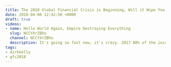 ```yaml
---
title: The 2018 Global Financial Crisis is Beginning, Will it Wipe You Out?
date: 2018-04-06 12:42:50 +0000
draft: true
videos:
- name: Hello World Again, Empire Destroying Everything
  slug: NCCYXrZBho
  channel: NCCYXrZBho
  description: It's going so fast now, it's crazy. 2017 80% of the income was made by the 1%.
tags:
- dirkkelly
- gfc2018
---
```


